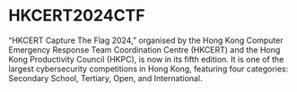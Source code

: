 # HKCERT2024CTF
“HKCERT Capture The Flag 2024,” organised by the Hong Kong Computer Emergency Response Team Coordination Centre (HKCERT) and the Hong Kong Productivity Council (HKPC), is now in its fifth edition. It is one of the largest cybersecurity competitions in Hong Kong, featuring four categories: Secondary School, Tertiary, Open, and International.
